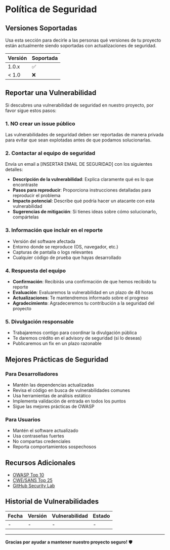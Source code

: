 # Política de Seguridad

## Versiones Soportadas

Usa esta sección para decirle a las personas qué versiones de tu proyecto están actualmente siendo soportadas con actualizaciones de seguridad.

| Versión | Soportada          |
| ------- | ------------------ |
| 1.0.x   | :white_check_mark: |
| < 1.0   | :x:                |

## Reportar una Vulnerabilidad

Si descubres una vulnerabilidad de seguridad en nuestro proyecto, por favor sigue estos pasos:

### 1. **NO** crear un issue público
Las vulnerabilidades de seguridad deben ser reportadas de manera privada para evitar que sean explotadas antes de que podamos solucionarlas.

### 2. Contactar al equipo de seguridad
Envía un email a [INSERTAR EMAIL DE SEGURIDAD] con los siguientes detalles:

- **Descripción de la vulnerabilidad**: Explica claramente qué es lo que encontraste
- **Pasos para reproducir**: Proporciona instrucciones detalladas para reproducir el problema
- **Impacto potencial**: Describe qué podría hacer un atacante con esta vulnerabilidad
- **Sugerencias de mitigación**: Si tienes ideas sobre cómo solucionarlo, compártelas

### 3. Información que incluir en el reporte
- Versión del software afectada
- Entorno donde se reproduce (OS, navegador, etc.)
- Capturas de pantalla o logs relevantes
- Cualquier código de prueba que hayas desarrollado

### 4. Respuesta del equipo
- **Confirmación**: Recibirás una confirmación de que hemos recibido tu reporte
- **Evaluación**: Evaluaremos la vulnerabilidad en un plazo de 48 horas
- **Actualizaciones**: Te mantendremos informado sobre el progreso
- **Agradecimiento**: Agradeceremos tu contribución a la seguridad del proyecto

### 5. Divulgación responsable
- Trabajaremos contigo para coordinar la divulgación pública
- Te daremos crédito en el advisory de seguridad (si lo deseas)
- Publicaremos un fix en un plazo razonable

## Mejores Prácticas de Seguridad

### Para Desarrolladores
- Mantén las dependencias actualizadas
- Revisa el código en busca de vulnerabilidades comunes
- Usa herramientas de análisis estático
- Implementa validación de entrada en todos los puntos
- Sigue las mejores prácticas de OWASP

### Para Usuarios
- Mantén el software actualizado
- Usa contraseñas fuertes
- No compartas credenciales
- Reporta comportamientos sospechosos

## Recursos Adicionales

- [OWASP Top 10](https://owasp.org/www-project-top-ten/)
- [CWE/SANS Top 25](https://cwe.mitre.org/top25/)
- [GitHub Security Lab](https://securitylab.github.com/)

## Historial de Vulnerabilidades

| Fecha | Versión | Vulnerabilidad | Estado |
|-------|---------|----------------|--------|
| - | - | - | - |

---

**Gracias por ayudar a mantener nuestro proyecto seguro!** 🛡️
